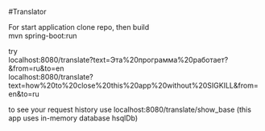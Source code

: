 #Translator

For start application clone repo, then build<br>
mvn spring-boot:run

try<br>
localhost:8080/translate?text=Эта%20программа%20работает?&from=ru&to=en<br>
localhost:8080/translate?text=how%20to%20close%20this%20app%20without%20SIGKILL&from=en&to=ru

to see your request history use
localhost:8080/translate/show_base
(this app uses in-memory database hsqlDb)
